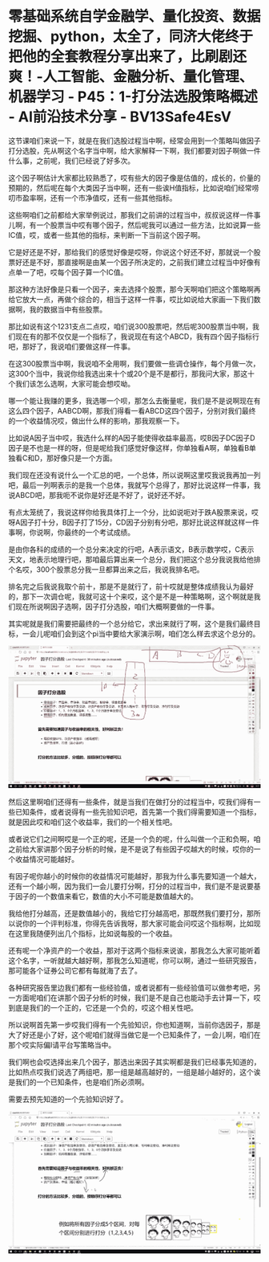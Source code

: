 # 零基础系统自学金融学、量化投资、数据挖掘、python，太全了，同济大佬终于把他的全套教程分享出来了，比刷剧还爽！-人工智能、金融分析、量化管理、机器学习 - P45：1-打分法选股策略概述 - AI前沿技术分享 - BV13Safe4EsV

这节课咱们来说一下，就是在我们选股过程当中啊，经常会用到一个策略叫做因子打分选股，先从啊这个名字当中啊，给大家解释一下啊，我们都要对因子啊做一件什么事，之前呢，我们已经说了好多次。

这个因子啊估计大家都比较熟悉了，哎有些大的因子像是估值的，成长的，价量的预期的，然后呢在每个大类因子当中啊，还有一些诶H值指标，比如说咱们经常唠叨市盈率啊，还有一个市净值哎，还有一些其他指标。

这些啊咱们之前都给大家举例说过，那我们之前讲的过程当中，叔叔说这样一件事儿啊，有一个股票当中哎有哪个因子，然后呢我可以通过一些方法，比如说算一些IC值，哎，或者一些其他的指标，来判断一下当前这个因子啊。

它是好还是不好，那给我们的感觉好像是哎呀，你说这个好还不好，那就说一个股票好还是不好，那直接啊是由某一个因子所决定的，之前我们建立过程当中好像有点单一了吧，哎每个因子算一个IC值。

那这种方法好像是只看一个因子，来去选择个股票，那今天啊咱们把这个策略啊再给它放大一点，再做个综合的，相当于这样一件事，哎比如说给大家画一下我们数据啊，我的数据当中有些股票。

那比如说有这个1231支点二点哎，咱们说300股票吧，然后呢300股票当中啊，我们现在有的那不仅仅是一个指标了，我说现在有这个ABCD，我有四个因子指标行吧，那好了，我说咱们要做这样一件事。

在这300股票当中啊，我说咱不全用啊，我们要做一些调仓操作，每个月做一次，这300个当中，我说你给我选出来十个或20个是不是都行，那我问大家，那这十个我们该怎么选啊，大家可能会想哎呦。

哪一个能让我赚的更多，我选哪一个呗，那怎么去衡量呢，我们是不是说啊现在有这么四个因子，AABCD啊，那我们得看一看ABCD这四个因子，分别对我们最终的一个收益情况哎，做出什么样的影响，那我观察一下。

比如说A因子当中哎，我选什么样的A因子能使得收益率最高，哎B因子DC因子D因子是不也是一样的呀，但是呢给我们感觉好像这样，你单独看A啊，单独看B单独看C和D，那好像只是一个方面。

我们现在还没有说什么一个汇总的吧，一个总体，所以说啊这里哎我说我再加一列吧，最后一列啊表示的是我一个总体，我就写个总得了，那好比说这样一件事，我说ABCD吧，那我呃不说你是好还是不好了，说好还不好。

有点太笼统了，我说这样你给我具体打上一个分，比如说呃对于跌A股票来说，哎呀A因子打十分，B因子打了15分，CD因子分别有分吧，那好比说这样就这样一件事啊，你说啊，你最终的一个考试成绩。

是由你各科的成绩的一个总分来决定的行吧，A表示语文，B表示数学哎，C表示天文，地表示地理行吧，那咱最后算出来一个总分，我们把这个总分我说我给他排个名哎，300个股票总分我一旦都算出来之后，我说我排名吧。

排名完之后我说我取个前十，那是不是就行了，前十哎就是整体成绩我认为最好的，那下一次调仓呢，我就可这十个来哎，这个是不是一种策略啊，这个啊就是我们现在所说啊因子选啊，因子打分选股，咱们大概啊要做的一件事。

其实呢就是我们需要把最终的一个总分给它，求出来就行了啊，这个是我们最终目标，一会儿呢咱们会到这个pi当中要给大家演示啊，咱们怎么样去求这个总分的。



![](img/36fccd7b6eff887608cc24990a16bc5d_1.png)

然后这里啊咱们还得有一些条件，就是当我们在做打分的过程当中，哎我们得有一些已知条件，或者说得有一些先验知识吧，首先第一个我们得需要知道一个指标，就是因此哎和咱们这个收益率，我们的一个相关性吧。

或者说它们之间啊哎是一个正的呢，还是一个负的呢，什么叫做一个正和负啊，咱之前给大家讲那个因子分析的时候，是不是说了有些因子哎越大的时候，哎你的一个收益情况可能越好。

有因子呢你越小的时候你的收益情况可能越好，那我为什么事先要知道一个越大，还有一个越小啊，因为我们一会儿要打分啊，打分的过程当中，我们是不是说要基于因子的一个数值来看它，数值的大小不可能是数值越大的。

我给他打分越高，还是数值越小的，我给它打分越高吧，那既然我们要打分，那所以说你的一个评判标准，你得先告诉我呀，那大家可能会问哎这个指标啊，比如现在这里我随便列出几个指标，比如说每股的一个收益。

还有呢一个净资产的一个收益，那对于这两个指标来说诶，那我怎么大家可能听着这个名字，一听就越大越好啊，那我怎么知道呢，你可以啊，通过一些研究报告，那可能各个证券公司它都有每就海了去了。

各种研究报告里边我们都有一些经验值，或者说都有一些经验值可以做参考吧，另一方面呢咱们在讲那个因子分析的时候，我们是不是自己也能动手去计算一下，哎到底是我们的一个正的，它还是一个负的，哎这个相关性吧。

所以说啊首先第一步哎我们得有一个先验知识，你也知道啊，当前你选因子，那是大了好还是小了好，这个呢咱们就得当做它是一个已知条件了，一会儿啊，咱们在那个哎实际偏I请平台写策略当中。

我们啊也会哎选择出来几个因子，那选出来因子其实啊都是我们已经事先知道的，比如热点哎我们说选了两组吧，那一组是越高越好的，一组是越小越好的，这个诶是我们的一个已知条件，也是咱们所必须啊。

需要去预先知道的一个先验知识好了。

![](img/36fccd7b6eff887608cc24990a16bc5d_3.png)